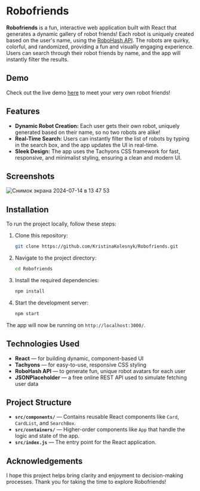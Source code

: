 # Robofriends

**Robofriends** is a fun, interactive web application built with React that generates a dynamic gallery of robot friends! Each robot is uniquely created based on the user's name, using the [RoboHash API](https://robohash.org/). The robots are quirky, colorful, and randomized, providing a fun and visually engaging experience. Users can search through their robot friends by name, and the app will instantly filter the results.

## Demo

Check out the live demo [here](https://kristinakolesnyk.github.io/Robofriends/) to meet your very own robot friends!

## Features

- **Dynamic Robot Creation:** Each user gets their own robot, uniquely generated based on their name, so no two robots are alike!
- **Real-Time Search:** Users can instantly filter the list of robots by typing in the search box, and the app updates the UI in real-time.
- **Sleek Design:** The app uses the Tachyons CSS framework for fast, responsive, and minimalist styling, ensuring a clean and modern UI.

## Screenshots

![Снимок экрана 2024-07-14 в 13 47 53](https://github.com/user-attachments/assets/d1352173-db69-4b25-8735-c3a81795fbbe)

## Installation

To run the project locally, follow these steps:

1. Clone this repository:

   ```bash
   git clone https://github.com/KristinaKolesnyk/Robofriends.git
   ```

2. Navigate to the project directory:

   ```bash
   cd Robofriends
   ```

3. Install the required dependencies:

   ```bash
   npm install
   ```

4. Start the development server:

   ```bash
   npm start
   ```

The app will now be running on `http://localhost:3000/`.

## Technologies Used

- **React** — for building dynamic, component-based UI
- **Tachyons** — for easy-to-use, responsive CSS styling
- **RoboHash API** — to generate fun, unique robot avatars for each user
- **JSONPlaceholder** — a free online REST API used to simulate fetching user data

## Project Structure

- **`src/components/`** — Contains reusable React components like `Card`, `CardList`, and `SearchBox`.
- **`src/containers/`** — Higher-order components like `App` that handle the logic and state of the app.
- **`src/index.js`** — The entry point for the React application.

## Acknowledgements

I hope this project helps bring clarity and enjoyment to decision-making processes. Thank you for taking the time to explore Robofriends!
